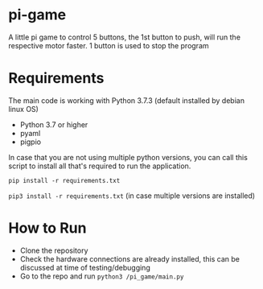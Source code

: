 # pi-game
 A little pi game to control 5 buttons, the 1st button to push, will run the respective motor faster. 1 button is used to stop the program



# Requirements
The main code is working with Python 3.7.3 (default installed by debian linux OS)

- Python 3.7 or higher
- pyaml
- pigpio

In case that you are not using multiple python versions, you can call this script to install all that's required to run the application.

`pip install -r requirements.txt` 

`pip3 install -r requirements.txt` (in case multiple versions are installed) 

# How to Run

- Clone the repository 
- Check the hardware connections are already installed, this can be discussed at time of testing/debugging
- Go to the repo and run `python3 /pi_game/main.py` 

